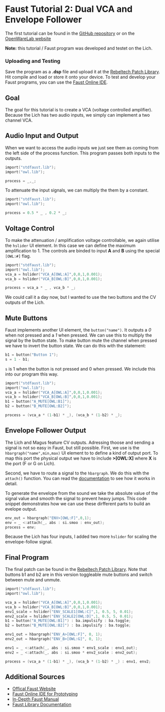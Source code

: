 # Faust Tutorial 2: Dual VCA and Envelope Follower
The first tutorial can be found in the [GitHub repository](https://github.com/pingdynasty/OpenWareLab/blob/master/Faust/FaustTutorial1_GettingStarted.md) or on the [OpenWareLab website](https://www.openwarelab.org/Faust/FaustTutorial1_GettingStarted.html)

**Note:** this tutorial / Faust program was developed and testet on the Lich.

### Uploading and Testing
Save the program as a **.dsp** file and upload it at the [Rebeltech Patch Library](https://www.rebeltech.org/patch-library/create-patch). Hit compile and load or store it onto your device. To test and develop your Faust programs, you can use the [Faust Online IDE](https://faustide.grame.fr/).

## Goal
The goal for this tutorial is to create a VCA (voltage controlled amplifier). Because the Lich has two audio inputs, we simply can implement a two channel VCA.

## Audio Input and Output
When we want to access the audio inputs we just see them as coming from the left side of the process function.
This program passes both inputs to the outputs.
```c
import("stdfaust.lib");
import("owl.lib");

process = _,_;
```
To attenuate the input signals, we can multiply the them by a constant.
```c
import("stdfaust.lib");
import("owl.lib");

process = 0.5 * _ , 0.2 * _;
```

## Voltage Control
To make the attenuation / amplification voltage controllable, we again utilise the `hslider` UI element. In this case we can define the maximum amplification to 1. The controls are binded to input **A** and **B** using the special `[OWL:#]` flag.
```c
import("stdfaust.lib");
import("owl.lib");
vca_a = hslider("VCA_A[OWL:A]",0,0,1,0.001);
vca_b = hslider("VCA_B[OWL:B]",0,0,1,0.001);

process = vca_a * _ , vca_b * _;
```
We could call it a day now, but I wanted to use the two buttons and the CV outputs of the Lich.

## Mute Buttons
Faust implements another UI element, the `button("name")`. It outputs a *0* when not pressed and a *1* when pressed. We can use this to multiply the signal by the button state. To make button mute the channel when pressed we have to invert the button state. We can do this with the statement:
```c
b1 = button("Button 1");
s = 1 - b1;
```
`s` is 1 when the button is not pressed and 0 when pressed. We include this into our program this way.
```c
import("stdfaust.lib");
import("owl.lib");
vca_a = hslider("VCA_A[OWL:A]",0,0,1,0.001);
vca_b = hslider("VCA_B[OWL:B]",0,0,1,0.001);
b1 = button("A_MUTE[OWL:B1]");
b2 = button("B_MUTE[OWL:B2]");

process = (vca_a * (1-b1) * _), (vca_b * (1-b2) * _);
```

## Envelope Follower Output
The Lich and Magus feature CV outputs. Adressing thoose and sending a signal is not so easy in Faust, but still possible. First, we use is the `hbargraph("name",min,max)` UI element to to define a kind of output port. To map this port the physical output we have to include **>[OWL:X]** where **X** is the port (F or G on Lich).

Second, we have to route a signal to the `hbargraph`. We do this with the `attach()` function. You can read the [documentation](https://faustdoc.grame.fr/manual/syntax/#attach-primitive) to see how it works in detail.

To generate the envelope from the sound we take the absolute value of the signal value and smooth the signal to prevent heavy jumps. This code snippet demonstrates how we can use these dirfferent parts to build an evelope output.
```c
env_out = hbargraph("ENV>[OWL:F]",0,1);
env = _ <:attach(_, abs : si.smoo : env_out);
process = env;
```
Because the Lich has four inputs, I added two more `hslider` for scaling the envelope-follow signal.

## Final Program
The final patch can be found in the [Rebeltech Patch Library](https://www.rebeltech.org/patch-library/patch/_Lich_2xVCA_EnvFollow/). Note that buttons b1 and b2 are in this version toggleable mute buttons and switch between mute and unmute.
```c
import("stdfaust.lib");
import("owl.lib");

vca_a = hslider("VCA_A[OWL:A]",0,0,1,0.001);
vca_b = hslider("VCA_B[OWL:B]",0,0,1,0.001);
env1_scale = hslider("ENV_SCALE1[OWL:C]",1, 0.5, 5, 0.01);
env2_scale = hslider("ENV_SCALE2[OWL:D]",1, 0.5, 5, 0.01);
b1 = button("A_MUTE[OWL:B1]") : ba.impulsify : ba.toggle;
b2 = button("B_MUTE[OWL:B2]") : ba.impulsify : ba.toggle;

env1_out = hbargraph("ENV_A>[OWL:F]", 0, 1);
env2_out = hbargraph("ENV_B>[OWL:G]", 0, 1);

env1 = _ <:attach(_, abs : si.smoo * env1_scale : env1_out);
env2 = _ <:attach(_, abs : si.smoo * env2_scale : env2_out);

process = (vca_a * (1-b1) * _), (vca_b * (1-b2) * _) : env1, env2;
```


## Additional Sources 
* [Offical Faust Website](https://faust.grame.fr/)
* [Faust Online IDE for Prototyping](https://faustide.grame.fr/)
* [In-Depth Faust Manual](https://faustdoc.grame.fr/manual/introduction/)
* [Faust Library Documentation](https://faustlibraries.grame.fr/)
